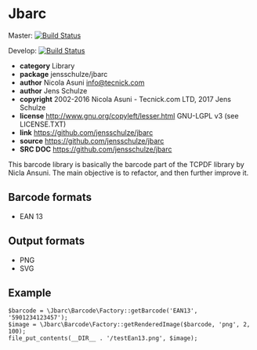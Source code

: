 # Jbarc

Master: [![Build Status](https://travis-ci.org/jensschulze/jbarc.svg?branch=master)](https://travis-ci.org/jensschulze/jbarc)

Develop: [![Build Status](https://travis-ci.org/jensschulze/jbarc.svg?branch=develop)](https://travis-ci.org/jensschulze/jbarc)

* **category**    Library
* **package**     jensschulze/jbarc
* **author**      Nicola Asuni <info@tecnick.com>
* **author**      Jens Schulze
* **copyright**   2002-2016 Nicola Asuni - Tecnick.com LTD, 2017 Jens Schulze
* **license**     http://www.gnu.org/copyleft/lesser.html GNU-LGPL v3 (see LICENSE.TXT)
* **link**        https://github.com/jensschulze/jbarc
* **source**      https://github.com/jensschulze/jbarc
* **SRC DOC**     https://github.com/jensschulze/jbarc

This barcode library is basically the barcode part of the TCPDF library by Nicla Ansuni. The main objective is to refactor, and then further improve it.  

## Barcode formats
* EAN 13

## Output formats
* PNG
* SVG

## Example
    $barcode = \Jbarc\Barcode\Factory::getBarcode('EAN13', '5901234123457');
    $image = \Jbarc\Barcode\Factory::getRenderedImage($barcode, 'png', 2, 100);
    file_put_contents(__DIR__ . '/testEan13.png', $image);
